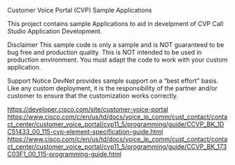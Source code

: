Customer Voice Portal (CVP) Sample Applications

This project contains sample Applications to aid in develpment of CVP Call Studio Application Development.

Disclaimer
This sample code is only a sample and is NOT guaranteed to be bug free and production quality. This is NOT intended to be used in production environment. You must adapt the code to work with your custom application.

Support Notice
DevNet provides sample support on a “best effort” basis. Like any custom deployment, it is the responsibility of the partner and/or customer to ensure that the customization works correctly.

https://developer.cisco.com/site/customer-voice-portal
https://www.cisco.com/c/en/us/td/docs/voice_ip_comm/cust_contact/contact_center/customer_voice_portal/cvp11_5/programming/guide/CCVP_BK_1DC51433_00_115-cvp-element-specification-guide.html
https://www.cisco.com/c/en/us/td/docs/voice_ip_comm/cust_contact/contact_center/customer_voice_portal/cvp11_5/programming/guide/CCVP_BK_173C03F1_00_115-programming-guide.html

